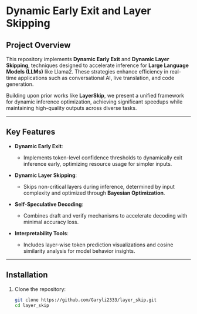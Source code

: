 # Dynamic Early Exit and Layer Skipping

## Project Overview
This repository implements **Dynamic Early Exit** and **Dynamic Layer Skipping**, techniques designed to accelerate inference for **Large Language Models (LLMs)** like Llama2. These strategies enhance efficiency in real-time applications such as conversational AI, live translation, and code generation.

Building upon prior works like **LayerSkip**, we present a unified framework for dynamic inference optimization, achieving significant speedups while maintaining high-quality outputs across diverse tasks.

---

## Key Features

- **Dynamic Early Exit**:
  - Implements token-level confidence thresholds to dynamically exit inference early, optimizing resource usage for simpler inputs.
  
- **Dynamic Layer Skipping**:
  - Skips non-critical layers during inference, determined by input complexity and optimized through **Bayesian Optimization**.

- **Self-Speculative Decoding**:
  - Combines draft and verify mechanisms to accelerate decoding with minimal accuracy loss.

- **Interpretability Tools**:
  - Includes layer-wise token prediction visualizations and cosine similarity analysis for model behavior insights.

---

## Installation

1. Clone the repository:
   ```bash
   git clone https://github.com/Garyli2333/layer_skip.git
   cd layer_skip

